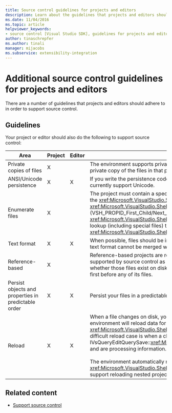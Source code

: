 ```yaml
---
title: Source control guidelines for projects and editors
description: Learn about the guidelines that projects and editors should adhere to in order to support source control.
ms.date: 11/04/2016
ms.topic: article
helpviewer_keywords:
- source control [Visual Studio SDK], guidelines for projects and editors
author: tinaschrepfer
ms.author: tinali
manager: mijacobs
ms.subservice: extensibility-integration
---
```

# Additional source control guidelines for projects and editors

There are a number of guidelines that projects and editors should adhere to in order to support source control.

## Guidelines
 Your project or editor should also do the following to support source control:

|Area|Project|Editor|Details|
|----------|-------------|------------|-------------|
|Private copies of files|X||The environment supports private copies of files. That is, each person enlisted in the project has his/her own private copy of the files in that project.|
|ANSI/Unicode persistence|X|X|If you write the persistence code, persist files in the ANSI form because most source control programs do not currently support Unicode.|
|Enumerate files|X||The project must contain a specific list of all files within it and must be able to enumerate the list of files using the <xref:Microsoft.VisualStudio.Shell.Interop.IVsSccProject2> or <xref:Microsoft.VisualStudio.Shell.Interop.IVsHierarchy.GetProperty%2A> (VSH_PROPID_First_Child/Next_Sibling). The project should also expose item names through its <xref:Microsoft.VisualStudio.Shell.Interop.IVsProject.GetMkDocument%2A> implementation and support name lookup (including special files) through its <xref:Microsoft.VisualStudio.Shell.Interop.IVsProject.IsDocumentInProject%2A> implementation.|
|Text format|X|X|When possible, files should be in text format to support the merging of different versions. Files that are not in text format cannot be merged with other versions of the file later on. The preferred text format is XML.|
|Reference-based|X||Reference-based projects are readily supported in source control. However, directory-based projects are also supported by source control as long as the project can produce a list of its files on demand, regardless of whether those files exist on disk. When opening a project from source control, the project file is brought down first before any of its files.|
|Persist objects and properties in predictable order|X|X|Persist your files in a predictable order, such as alphabetical order, to facilitate merging.|
|Reload|X|X|When a file changes on disk, your editor must be able to reload it. When you participate in source control, the environment will reload data for you by calling your <xref:Microsoft.VisualStudio.Shell.Interop.IVsPersistDocData2.ReloadDocData%2A> implementation. The most difficult reload case is when a checkout occurs when you have called IVsQueryEditQuerySave::<xref:Microsoft.VisualStudio.Shell.Interop.IVsQueryEditQuerySave2.QueryEditFiles%2A> and are processing information. However, your reload code must be able to run in this situation.<br /><br /> The environment automatically reloads project files. However, a project must implement <xref:Microsoft.VisualStudio.Shell.Interop.IVsPersistHierarchyItem2> if it has nested hierarchies in order to support reloading nested project files.|

## Related content
- [Support source control](../../extensibility/internals/supporting-source-control.md)
